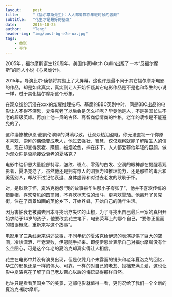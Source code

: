 ```yaml
---
layout:     post
title:      "《福尔摩斯先生》：人人都爱慕你年轻时候的容颜"
subtitle:   "花生才是最好的基友"
date:       2015-10-25
author:     "Teng"
header-img: "img/post-bg-e2e-ux.jpg"
tags:
    - 电影
    - 写作
---
```







2005年，福尔摩斯诞生120周年，美国作家Mitch Cullin出版了一本“反福尔摩斯”的同人小说《心灵诡计》。

2015年，导演比尔·康顿将其搬上了大屏幕。这也许是最不同于其它福尔摩斯电影的作品，却是如此真实，真实到让人开始怀疑其它电影作品是不是也和华生的小说一样，过于美化福尔摩斯这个形象。



在观众纷纷沉浸在xxx的炫耀推理技巧、基腐的BBC英剧中时，同是BBC出品的电影让人不得不深思，夏洛克老了以后会是怎么样呢？毕竟他是人，不是美国长生不老的超级英雄。再加上他一贯的古怪、高智商低情商的性格，老年的凄惨是不能避免的了。

这种凄惨被伊恩·麦凯伦演绎的淋漓尽致，让观众热泪盈眶。你无法直视一个你原本喜欢、崇拜的偶像变成老人，他过去强壮、智慧、仅仅观察就能了解陌生人的信息，现在却变得衰老、蹒跚，被烟呛倒，摔在床下。人人都爱慕他年轻的容颜，做为观众你是否能接受衰老的夏洛克？



电影中给伊恩大量脸部特写，皱纹、斑点、零落的白发、空洞的眼神都在提醒着观影者，夏洛克老了，虽然他还是拥有惊人的洞察力和推理能力，还是那样的毒舌和奚落别人，却敌不过记忆衰退、身体虚弱和对过去老友的耿耿于怀。

对，是耿耿于怀，夏洛克抱怨“我的故事被华生那小子夸张了”，他并不喜欢传统的猎鹿帽，喜欢常见的圆筒帽，不喜欢标志性的烟斗，更喜欢雪茄。他离开了贝克街，住在了风景如画的英伦乡下，开始养蜂，开始自己的晚年生活。

因为害怕衰老被骗去日本寻找治疗失忆的山椒，为了寻找出自己最后一案的真相开始求助于14岁的孩子，他要改变花生笔下、电影荧幕上的那个自己，“要修正里面的错误概念，重新来写这个故事”。



电影用了三条线索来讲述故事，不同年纪的夏洛克给伊恩的表演提供了巨大的空间，冷峻潇洒，年老衰败，伊恩随手捏来。即便伊恩曾表示自己对福尔摩斯没有什么企图心，可是这个年老的夏洛克却真实得让人相信。

花生在电影中并没有演员出现，但是仅凭几个未露面的镜头和老年夏洛克的回忆，华生的形象还是一样的伟大、可靠，一样的对自己的老友、搭档充满关爱，这也让影中夏洛克在了解了自己老友苦心以后的悔悟显得那样自然。



也许只是看看英国乡下的美景，这部电影就值得一看，更何况给了我们一个全新的夏洛克·福尔摩斯。
